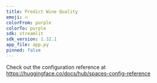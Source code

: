 ```yaml
---
title: Predict Wine Quality
emoji: 🔥
colorFrom: purple
colorTo: purple
sdk: streamlit
sdk_version: 1.32.1
app_file: app.py
pinned: false
---
```


Check out the configuration reference at https://huggingface.co/docs/hub/spaces-config-reference
